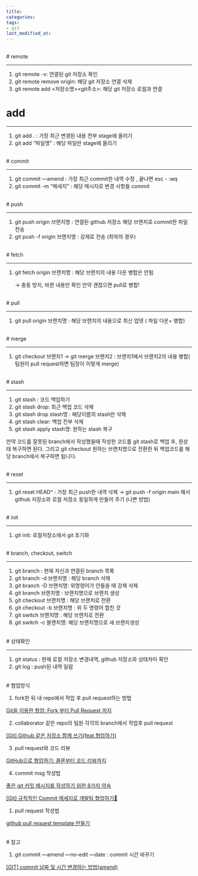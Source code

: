 ```yaml
---
title: 
categories:
tags:
- git
last_modified_at:
---
```


<br/>
# remote

---

1. git remote  -v:  연결된 git 저장소 확인 
2. git remote remove origin:  해당 git 저장소 연결 삭제
3. git remote add <저장소명><git주소>: 해당 git 저장소 로컬과 연결

# add

---

1. git add . : 가장 최근 변경된 내용 전부 stage에 올리기
2. git add “파일명” :  해당 파일만 stage에 올리기

<br/>
# commit

---

1. git commit —amend : 가장 최근 commit한 내역 수정 , 끝나면 esc - :wq
2. git commit -m “메세지” : 해당 메시지로 변경 사항들 commit

<br/>
# push

---

1. git push origin 브랜치명 : 연결된 github 저장소 해당 브랜치로 commit한 파일 전송
2. git push -f origin 브랜치명 : 강제로 전송 (최악의 경우)

<br/>
# fetch

---

1. git fetch origin 브랜치명 : 해당 브랜치의 내용 다운 병합은 안됨 
    
    → 충동 방지, 바뀐 내용만 확인 만약 괜찮으면 pull로 병합!
    
<br/>
# pull

---

1. git pull origin 브랜치명 : 해당 브랜치의 내용으로 최신 업뎃 ( 파일 다운+ 병합)

<br/>
# merge

---

1. git checkout 브랜치1 → git merge 브랜치2 : 브랜치1에서 브랜치2의 내용 병합( 팀원이 pull request하면 팀장이 이렇게 merge)

<br/>
# stash

---

1. git stash : 코드 백업하기
2. git stash drop:  최근 백업 코드 삭제
3. git stash drop stash명 : 해당이름의 stash만 삭제
4. git stash clear: 백업 전부 삭제
5. git stash apply stash명: 원하는 stash 복구

만약 코드를 잘못된 branch에서 작성했을때 작성한 코드를 git stash로 백업 후, 원상태 복구하면 된다. 그리고 git checkout 원하는 브랜치명으로 전환한 뒤 백업코드를 해당 branch에서 복구하면 됩니다. 

<br/>
# reset

---

1. git reset HEAD^ : 가장 최근 push한 내역 삭제 → git push -f origin main 해서 github 저장소와 로컬 저장소 동일하게 만들어 주기 (나쁜 방법)

<br/>
# init

---

1. git init: 로컬저장소에서 git 초기화

<br/>
# branch, checkout, switch

---

1. git branch : 현재 자신과 연결된 branch 목록
2. git branch -d 브랜치명 : 해당 branch 삭제
3. git branch -D 브랜치명: 위명령어가 안들을 때 강제 삭제
4. git branch 브랜치명 :  브랜치명으로 브랜치 생성
5. git checkout 브랜치명 :  해당 브랜치로 전환
6. git checkout -b 브랜치명 : 위 두 명령어 합친 것
7. git switch 브랜치명 : 해당 브랜치로 전환
8. git switch -c 블랜치명: 해당 브랜치명으로 새 브랜치생성

<br/>
# 상태확인

---

1. git status : 현재 로컬 저장소 변경내역, github 저장소와 상태차이 확인
2. git log : push된 내역 일람

<br/>
# 협업방식

1. fork한 뒤 내 repo에서 작업 후 pull request하는 방법

[Git을 이용한 협업: Fork 부터 Pull Request 까지](https://seungwubaek.github.io/tools/git/contributing_using_pull_request/#page-title)

2. collaborator
같은 repo의 팀원 각각의 branch에서 작업후 pull request

[[Git] Github 같은 저장소 함께 쓰기(feat.협업하기)](https://fomaios.tistory.com/entry/Git-Github-%EA%B0%99%EC%9D%80-%EC%A0%80%EC%9E%A5%EC%86%8C-%ED%95%A8%EA%BB%98-%EC%93%B0%EA%B8%B0feat%ED%98%91%EC%97%85%ED%95%98%EA%B8%B0)

3. pull request와 코드 리뷰

[GitHub으로 협업하기: 클론부터 코드 리뷰까지](https://xo.dev/github-collaboration-guide/)

4. commit msg 작성법

[좋은 git 커밋 메시지를 작성하기 위한 8가지 약속](https://djkeh.github.io/articles/How-to-write-a-git-commit-message-kor/)

[[Git] 규칙적인 Commit 메세지로 개발팀 협업하기👾](https://xtring-dev.tistory.com/entry/Git-%EA%B7%9C%EC%B9%99%EC%A0%81%EC%9D%B8-Commit-%EB%A9%94%EC%84%B8%EC%A7%80%EB%A1%9C-%EA%B0%9C%EB%B0%9C%ED%8C%80-%ED%98%91%EC%97%85%ED%95%98%EA%B8%B0-%F0%9F%91%BE)

1. pull request 작성법

[github pull request template 만들기](https://medium.com/@trustyoo86/github-pull-request-template-%EB%A7%8C%EB%93%A4%EA%B8%B0-7d0637bd89de)

<br/>
# 참고

1. git commit —amend —no-edit —date : commit 시간 바꾸기

[[GIT] commit 날짜 및 시간 변경하는 방법(amend)](https://habitual-history.tistory.com/entry/git-commit-%EB%82%A0%EC%A7%9C-%EB%B0%8F-%EC%8B%9C%EA%B0%84-%EB%B3%80%EA%B2%BD%ED%95%98%EB%8A%94-%EB%B0%A9%EB%B2%95amend?category=1011215)